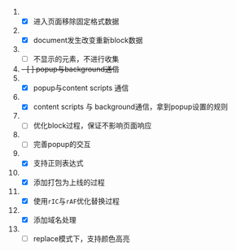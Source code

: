 1. - [x] 进入页面移除固定格式数据
2. - [x] document发生改变重新block数据
3. - [ ] 不显示的元素，不进行收集
4. ~~- [ ] popup与background通信~~
5. - [x] popup与content scripts 通信
6. - [x] content scripts 与 background通信，拿到popup设置的规则
7. - [ ] 优化block过程，保证不影响页面响应
8. - [ ] 完善popup的交互
9. - [x] 支持正则表达式
10. - [x] 添加打包为上线的过程
11. - [x] 使用`rIC`与`rAF`优化替换过程
12. - [x] 添加域名处理
13. - [ ] replace模式下，支持颜色高亮
